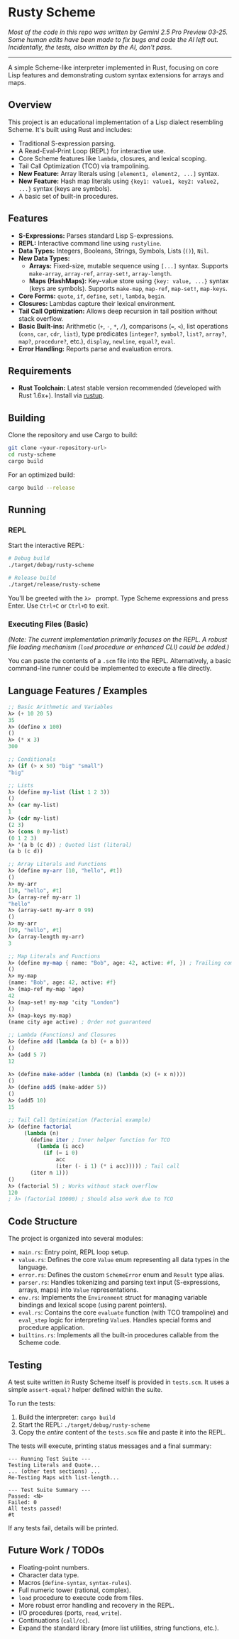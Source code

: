 # Rusty Scheme

_Most of the code in this repo was written by Gemini 2.5 Pro Preview 03-25.  Some human edits have been made to fix bugs and code the AI left out.  Incidentally, the tests, also written by the AI, don't pass._

---

A simple Scheme-like interpreter implemented in Rust, focusing on core Lisp features and demonstrating custom syntax extensions for arrays and maps.

## Overview

This project is an educational implementation of a Lisp dialect resembling Scheme. It's built using Rust and includes:

*   Traditional S-expression parsing.
*   A Read-Eval-Print Loop (REPL) for interactive use.
*   Core Scheme features like `lambda`, closures, and lexical scoping.
*   Tail Call Optimization (TCO) via trampolining.
*   **New Feature:** Array literals using `[element1, element2, ...]` syntax.
*   **New Feature:** Hash map literals using `{key1: value1, key2: value2, ...}` syntax (keys are symbols).
*   A basic set of built-in procedures.

## Features

*   **S-Expressions:** Parses standard Lisp S-expressions.
*   **REPL:** Interactive command line using `rustyline`.
*   **Data Types:** Integers, Booleans, Strings, Symbols, Lists (`()`), `Nil`.
*   **New Data Types:**
    *   **Arrays:** Fixed-size, mutable sequence using `[...]` syntax. Supports `make-array`, `array-ref`, `array-set!`, `array-length`.
    *   **Maps (HashMaps):** Key-value store using `{key: value, ...}` syntax (keys are symbols). Supports `make-map`, `map-ref`, `map-set!`, `map-keys`.
*   **Core Forms:** `quote`, `if`, `define`, `set!`, `lambda`, `begin`.
*   **Closures:** Lambdas capture their lexical environment.
*   **Tail Call Optimization:** Allows deep recursion in tail position without stack overflow.
*   **Basic Built-ins:** Arithmetic (`+`, `-`, `*`, `/`), comparisons (`=`, `<`), list operations (`cons`, `car`, `cdr`, `list`), type predicates (`integer?`, `symbol?`, `list?`, `array?`, `map?`, `procedure?`, etc.), `display`, `newline`, `equal?`, `eval`.
*   **Error Handling:** Reports parse and evaluation errors.

## Requirements

*   **Rust Toolchain:** Latest stable version recommended (developed with Rust 1.6x+). Install via [rustup](https://rustup.rs/).

## Building

Clone the repository and use Cargo to build:

```bash
git clone <your-repository-url>
cd rusty-scheme
cargo build
```

For an optimized build:

```bash
cargo build --release
```

## Running

### REPL

Start the interactive REPL:

```bash
# Debug build
./target/debug/rusty-scheme

# Release build
./target/release/rusty-scheme
```

You'll be greeted with the `λ> ` prompt. Type Scheme expressions and press Enter. Use `Ctrl+C` or `Ctrl+D` to exit.

### Executing Files (Basic)

*(Note: The current implementation primarily focuses on the REPL. A robust file loading mechanism (`load` procedure or enhanced CLI) could be added.)*

You can paste the contents of a `.scm` file into the REPL. Alternatively, a basic command-line runner could be implemented to execute a file directly.

## Language Features / Examples

```scheme
;; Basic Arithmetic and Variables
λ> (+ 10 20 5)
35
λ> (define x 100)
()
λ> (* x 3)
300

;; Conditionals
λ> (if (> x 50) "big" "small")
"big"

;; Lists
λ> (define my-list (list 1 2 3))
()
λ> (car my-list)
1
λ> (cdr my-list)
(2 3)
λ> (cons 0 my-list)
(0 1 2 3)
λ> '(a b (c d)) ; Quoted list (literal)
(a b (c d))

;; Array Literals and Functions
λ> (define my-arr [10, "hello", #t])
()
λ> my-arr
[10, "hello", #t]
λ> (array-ref my-arr 1)
"hello"
λ> (array-set! my-arr 0 99)
()
λ> my-arr
[99, "hello", #t]
λ> (array-length my-arr)
3

;; Map Literals and Functions
λ> (define my-map { name: "Bob", age: 42, active: #f, }) ; Trailing comma ok
()
λ> my-map
{name: "Bob", age: 42, active: #f}
λ> (map-ref my-map 'age)
42
λ> (map-set! my-map 'city "London")
()
λ> (map-keys my-map)
(name city age active) ; Order not guaranteed

;; Lambda (Functions) and Closures
λ> (define add (lambda (a b) (+ a b)))
()
λ> (add 5 7)
12

λ> (define make-adder (lambda (n) (lambda (x) (+ x n))))
()
λ> (define add5 (make-adder 5))
()
λ> (add5 10)
15

;; Tail Call Optimization (Factorial example)
λ> (define factorial
     (lambda (n)
       (define iter ; Inner helper function for TCO
         (lambda (i acc)
           (if (= i 0)
               acc
               (iter (- i 1) (* i acc))))) ; Tail call
       (iter n 1)))
()
λ> (factorial 5) ; Works without stack overflow
120
; λ> (factorial 10000) ; Should also work due to TCO
```

## Code Structure

The project is organized into several modules:

*   `main.rs`: Entry point, REPL loop setup.
*   `value.rs`: Defines the core `Value` enum representing all data types in the language.
*   `error.rs`: Defines the custom `SchemeError` enum and `Result` type alias.
*   `parser.rs`: Handles tokenizing and parsing text input (S-expressions, arrays, maps) into `Value` representations.
*   `env.rs`: Implements the `Environment` struct for managing variable bindings and lexical scope (using parent pointers).
*   `eval.rs`: Contains the core `evaluate` function (with TCO trampoline) and `eval_step` logic for interpreting `Value`s. Handles special forms and procedure application.
*   `builtins.rs`: Implements all the built-in procedures callable from the Scheme code.

## Testing

A test suite written *in* Rusty Scheme itself is provided in `tests.scm`. It uses a simple `assert-equal?` helper defined within the suite.

To run the tests:

1.  Build the interpreter: `cargo build`
2.  Start the REPL: `./target/debug/rusty-scheme`
3.  Copy the *entire* content of the `tests.scm` file and paste it into the REPL.

The tests will execute, printing status messages and a final summary:

```
--- Running Test Suite ---
Testing Literals and Quote...
... (other test sections) ...
Re-Testing Maps with list-length...

--- Test Suite Summary ---
Passed: <N>
Failed: 0
All tests passed!
#t
```

If any tests fail, details will be printed.

## Future Work / TODOs

*   Floating-point numbers.
*   Character data type.
*   Macros (`define-syntax`, `syntax-rules`).
*   Full numeric tower (rational, complex).
*   `load` procedure to execute code from files.
*   More robust error handling and recovery in the REPL.
*   I/O procedures (ports, `read`, `write`).
*   Continuations (`call/cc`).
*   Expand the standard library (more list utilities, string functions, etc.).

